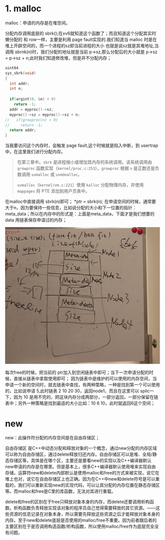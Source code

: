 # 1. malloc
malloc：申请的内存是在堆空间。

分配内存调用底层的 sbrk();在xv6就知道这个函数了；而且知道这个分配其实时懒分配的 和 row一样，主要是利用 page fault实现的.我们知道当 malloc 时是在堆上开辟空间的，而一个进程的sz即当前进程的大小 也就是说sz就是其堆地址,当调用 sbrnk(n)时，我们分配的地址就是当前 p->sz,那么分配后的大小就是 p->sz = p->sz + n;此时我们知道修改堆，但是并不分配内存； 
```cpp
uint64
sys_sbrk(void)
{
  int addr;
  int n;

  if(argint(0, &n) < 0)
    return -1;
  addr = myproc()->sz;
  myproc()->sz = myproc()->sz + n;
//   if(growproc(n) < 0)
//     return -1;
  return addr;
}
```
当我要访问这个内存时，会触发 page fault,这个时候就是陷入中断，到 usertrap中，在这里我们进行分配内存。


>在第三章中。`sbrk` 是进程缩小或增加其内存的系统调用。该系统调用由 `growproc` 函数实现（`kernel/proc.c:253`）。`growproc` 根据 `n` 是正数还是负数调用 `uvmalloc` 或 `uvmdealloc`。
>
>`uvmalloc`（`kernel/vm.c:221`）使用 `kalloc` 分配物理内存，并使用 `mappages` 将 PTE 添加到用户页表中。


在malloc中直接调用 sbrk(n)即可； *ptr = sbrk(n);
在申请空间的时候，通常要大于n，因为要保持一些信息，比如说分配的大小和下一位置的指针：meta_data；所以在内存中的形式是：上面是meta_data，下面才是我们想要的data
用链表保存申请过的内存；

![](./图片/malloc.png)


每次free的时候，把当前的 ptr加入到空闲链表中即可；当下一次申请分配的时候，直接从链表中拿取使用即可；
因为链表中是维护的可以使用的内存空间，当申请一个新的空间时，就去链表中查找，有两种策略，一种是找到第一个可以使用的，比如说申请 5,此时链表 2 10 20 30，返回node1，而且在这里可以 splic一下，因为 10 是用不完的，把这块内存分成两部分，一部分返回，一部分保留在链表中；另外一种策略是找到最适的大小比如：10 6 10，此时就返回6这个空间；


# new
new：此操作符分配的内存空间是在自由存储区；

自由存储区 是C++中动态分配和释放对象的一个概念，通过new分配的内存区域可以称为自由存储区，通过delete释放归还内存。自由存储区可以是堆、全局/静态存储区等，具体是在哪个区，主要还是要看new的实现以及C++编译器默认new申请的内存是在哪里。但是基本上，很多C++编译器默认使用堆来实现自由存储，运算符new和delete内部默认是使用malloc和free的方式来被实现，说它在堆上也对，说它在自由存储区上也正确。因为在C++中new和delete符号是可以重载的，我们可以重新实现new的实现代码，可以让其分配的内存位置在静态存储区等。而malloc和free是C里的库函数，无法对其进行重载。


delete和free的区别在于free只释放对象本身的内存，而delete还要调用析构函数。析构函数负责释放实现该对象的程序员自己觉得需要释放的其它资源。——这些资源的信息记录在对象本身，所以需要先释放这些资源之后才能释放对象本身的内存。至于new和delete底层是否使用的malloc/free不重要。因为前者跟后者的主要区别在于是否调用构造函数/析构函数，所以使用malloc/free作为底层完全没有问题。






